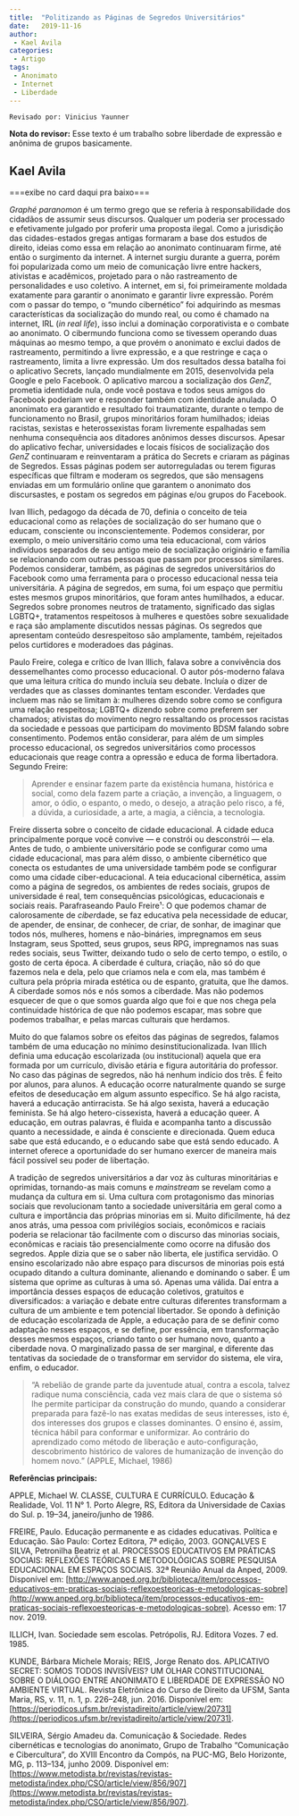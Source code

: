 ```yaml
---
title:  "Politizando as Páginas de Segredos Universitários"
date:   2019-11-16
author:
 - Kael Avila
categories:
 - Artigo
tags:
 - Anonimato
 - Internet
 - Liberdade
---
```


```
Revisado por: Vinicius Yaunner
```

**Nota do revisor:** Esse texto é um trabalho sobre liberdade de expressão e anônima de grupos basicamente.

## Kael Avila

===exibe no card daqui pra baixo===

*Graphé paranomon* é um termo grego que se referia à responsabilidade dos cidadãos de assumir seus discursos. Qualquer um poderia ser processado e efetivamente julgado por proferir uma proposta ilegal. Como a jurisdição das cidades-estados gregas antigas formaram a base dos estudos de direito, ideias como essa em relação ao anonimato continuaram firme, até então o surgimento da internet. A internet surgiu durante a guerra, porém foi popularizada como um meio de comunicação livre entre hackers, ativistas e acadêmicos, projetado para o não rastreamento de personalidades e uso coletivo. A internet, em si, foi primeiramente moldada exatamente para garantir o anonimato e garantir livre expressão. Porém com o passar do tempo, o “mundo cibernético” foi adquirindo as mesmas características da socialização do mundo real, ou como é chamado na internet, IRL (*in real life*), isso inclui a dominação corporativista e o combate ao anonimato. O cibermundo funciona como se tivessem operando duas máquinas ao mesmo tempo, a que provém o anonimato e exclui dados de rastreamento, permitindo a livre expressão, e a que restringe e caça o rastreamento, limita a livre expressão. Um dos resultados dessa batalha foi o aplicativo Secrets, lançado mundialmente em 2015, desenvolvida pela Google e pelo Facebook. O aplicativo marcou a socialização dos *GenZ*, prometia identidade nula, onde você postava e todos seus amigos do Facebook poderiam ver e responder também com identidade anulada. O anonimato era garantido e resultado foi traumatizante, durante o tempo de funcionamento no Brasil, grupos minoritários foram humilhados; ideias racistas, sexistas e heterossexistas foram livremente espalhadas sem nenhuma consequência aos ditadores anônimos desses discursos. Apesar do aplicativo fechar, universidades e locais físicos de socialização dos *GenZ* continuaram e reinventaram a prática do Secrets e criaram as páginas de Segredos. Essas páginas podem ser autorreguladas ou terem figuras específicas que filtram e moderam os segredos, que são mensagens enviadas em um formulário online que garantem o anonimato dos discursastes, e postam os segredos em páginas e/ou grupos do Facebook.

Ivan Illich, pedagogo da década de 70, definia o conceito de teia educacional como as relações de socialização do ser humano que o educam, consciente ou inconscientemente. Podemos considerar, por exemplo, o meio universitário como uma teia educacional, com vários indivíduos separados de seu antigo meio de socialização originário e família se relacionando com outras pessoas que passam por processos similares. Podemos considerar, também, as páginas de segredos universitários do Facebook como uma ferramenta para o processo educacional nessa teia universitária. A página de segredos, em suma, foi um espaço que permitiu estes mesmos grupos minoritários, que foram antes humilhados, a educar. Segredos sobre pronomes neutros de tratamento, significado das siglas LGBTQ+, tratamentos respeitosos à mulheres e questões sobre sexualidade e raça são amplamente discutidos nessas páginas. Os segredos que apresentam conteúdo desrespeitoso são amplamente, também, rejeitados pelos curtidores e moderadoes das páginas.

Paulo Freire, colega e crítico de Ivan Illich, falava sobre a convivência dos dessemelhantes como processo educacional. O autor pós-moderno falava que uma leitura crítica do mundo incluía seu debate. Incluía o dizer de verdades que as classes dominantes tentam esconder. Verdades que incluem mas não se limitam à: mulheres dizendo sobre como se configura uma relação respeitosa; LGBTQ+ dizendo sobre como preferem ser chamados; ativistas do movimento negro ressaltando os processos racistas da sociedade e pessoas que participam do movimento BDSM falando sobre consentimento. Podemos então considerar, para além de um simples processo educacional, os segredos universitários como processos educacionais que reage contra a opressão e educa de forma libertadora. Segundo Freire:

>Aprender e ensinar fazem parte da existência humana, histórica e social, como dela fazem parte a criação, a invenção, a linguagem, o amor, o ódio, o espanto, o medo, o desejo, a atração pelo risco, a fé, a dúvida, a curiosidade, a arte, a magia, a ciência, a tecnologia.

Freire disserta sobre o conceito de cidade educacional. A cidade educa principalmente porque você convive — e constrói ou desconstrói — ela. Antes de tudo, o ambiente universitário pode se configurar como uma cidade educacional, mas para além disso, o ambiente cibernético que conecta os estudantes de uma universidade também pode se configurar como uma cidade ciber-educacional. A teia educacional cibernética, assim como a página de segredos, os ambientes de redes sociais, grupos de universidade é real, tem consequências psicológicas, educacionais e sociais reais. Parafraseando Paulo Freire¹: O que podemos chamar de calorosamente de *ciber*dade, se faz educativa pela necessidade de educar, de apender, de ensinar, de conhecer, de criar, de sonhar, de imaginar que todos nós, mulheres, homens e não-bináries, impregnamos em seus Instagram, seus Spotted, seus grupos, seus RPG, impregnamos nas suas redes sociais, seus Twitter, deixando tudo o selo de certo tempo, o estilo, o gosto de certa época. A ciberdade é cultura, criação, não só do que fazemos nela e dela, pelo que criamos nela e com ela, mas também é cultura pela própria mirada estética ou de espanto, gratuita, que lhe damos. A ciberdade somos nós e nós somos a ciberdade. Mas não podemos esquecer de que o que somos guarda algo que foi e que nos chega pela continuidade histórica de que não podemos escapar, mas sobre que podemos trabalhar, e pelas marcas culturais que herdamos.

Muito do que falamos sobre os efeitos das páginas de segredos, falamos também de uma educação no mínimo desinstitucionalizada. Ivan Illich definia uma educação escolarizada (ou institucional) aquela que era formada por um currículo, divisão etária e figura autoritária do professor. No caso das páginas de segredos, não há nenhum indício dos três. É feito por alunos, para alunos. A educação ocorre naturalmente quando se surge efeitos de deseducação em algum assunto específico. Se há algo racista, haverá a educação antirracista. Se há algo sexista, haverá a educação feminista. Se há algo hetero-cissexista, haverá a educação queer. A educação, em outras palavras, é fluida e acompanha tanto a discussão quanto a necessidade, e ainda é consciente e direcionada. Quem educa sabe que está educando, e o educando sabe que está sendo educado. A internet oferece a oportunidade do ser humano exercer de maneira mais fácil possível seu poder de libertação.

A tradição de segredos universitários a dar voz às culturas minoritárias e oprimidas, tornando-as mais comuns e *mainstream* se revelam como a mudança da cultura em si. Uma cultura com protagonismo das minorias sociais que revolucionam tanto a sociedade universitária em geral como a cultura e importância das próprias minorias em si. Muito dificilmente, há dez anos atrás, uma pessoa com privilégios sociais, econômicos e raciais poderia se relacionar tão facilmente com o discurso das minorias sociais, econômicas e raciais tão presencialmente como ocorre na difusão dos segredos. Apple dizia que se o saber não liberta, ele justifica servidão. O ensino escolarizado não abre espaço para discursos de minorias pois está ocupado ditando a cultura dominante, alienando e dominando o saber. É um sistema que oprime as culturas à uma só. Apenas uma válida. Daí entra a importância desses espaços de educação coletivos, gratuitos e diversificados: a variação e debate entre culturas diferentes transformam a cultura de um ambiente e tem potencial libertador. Se opondo à definição de educação escolarizada de Apple, a educação para de se definir como adaptação nesses espaços, e se define, por essência, em transformação desses mesmos espaços, criando tanto o ser humano novo, quanto a ciberdade nova. O marginalizado passa de ser marginal, e diferente das tentativas da sociedade de o transformar em servidor do sistema, ele vira, enfim, o educador.

>“A rebelião de grande parte da juventude atual, contra a escola, talvez radique numa consciência, cada vez mais clara de que o sistema só lhe permite participar da construção do mundo, quando a considerar preparada para fazê-lo nas exatas medidas de seus interesses, isto é, dos interesses dos grupos e classes dominantes. O ensino é, assim, técnica hábil para conformar e uniformizar. Ao contrário do aprendizado como método de liberação e auto-configuração, descobrimento histórico de valores de humanização de invenção do homem novo.” (APPLE, Michael, 1986)

**Referências principais:**

APPLE, Michael W. CLASSE, CULTURA E CURRÍCULO. Educação & Realidade, Vol. 11 N° 1. Porto Alegre, RS, Editora da Universidade de Caxias do Sul. p. 19–34, janeiro/junho de 1986.

FREIRE, Paulo. Educação permanente e as cidades educativas. Política e Educação. São Paulo: Cortez Editora, 7ª edição, 2003.
GONÇALVES E SILVA, Petronilha Beatriz et al. PROCESSOS EDUCATIVOS EM
PRÁTICAS SOCIAIS: REFLEXÕES TEÓRICAS E METODOLÓGICAS SOBRE PESQUISA EDUCACIONAL EM ESPAÇOS SOCIAIS. 32ª Reunião Anual da Anped, 2009. Disponível em: [http://www.anped.org.br/biblioteca/item/processos-educativos-em-praticas-sociais-reflexoesteoricas-e-metodologicas-sobre](http://www.anped.org.br/biblioteca/item/processos-educativos-em-praticas-sociais-reflexoesteoricas-e-metodologicas-sobre). Acesso em: 17 nov. 2019.

ILLICH, Ivan. Sociedade sem escolas. Petrópolis, RJ. Editora Vozes. 7 ed. 1985.

KUNDE, Bárbara Michele Morais; REIS, Jorge Renato dos. APLICATIVO SECRET: SOMOS TODOS INVISÍVEIS? UM OLHAR CONSTITUCIONAL SOBRE O DIÁLOGO ENTRE ANONIMATO E LIBERDADE DE EXPRESSÃO NO AMBIENTE VIRTUAL. Revista Eletrônica do Curso de Direito da UFSM, Santa Maria, RS, v. 11, n. 1, p. 226–248, jun. 2016. Disponível em: [https://periodicos.ufsm.br/revistadireito/article/view/20731](https://periodicos.ufsm.br/revistadireito/article/view/20731).

SILVEIRA, Sérgio Amadeu da. Comunicação & Sociedade. Redes cibernéticas e tecnologias do anonimato, Grupo de Trabalho “Comunicação e Cibercultura”, do XVIII Encontro da Compós, na PUC-MG, Belo Horizonte, MG, p. 113–134, junho 2009. Disponível em: [https://www.metodista.br/revistas/revistas-metodista/index.php/CSO/article/view/856/907](https://www.metodista.br/revistas/revistas-metodista/index.php/CSO/article/view/856/907).